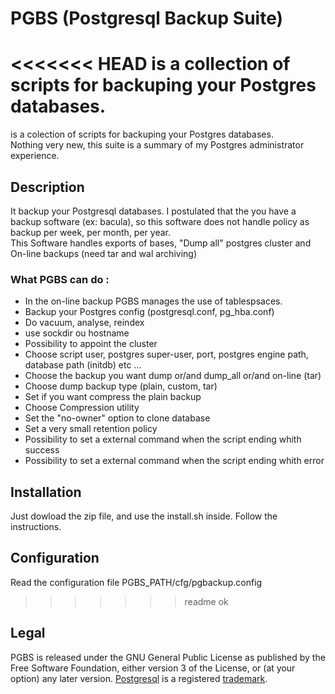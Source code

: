 # PGBS (Postgresql Backup Suite)
<<<<<<< HEAD
is a collection of scripts for backuping your Postgres databases.
=======
is a colection of scripts for backuping your Postgres databases.  
Nothing very new, this suite is a summary of my Postgres administrator experience.  

## Description
It backup your Postgresql databases. I postulated that the you have a backup software (ex: bacula), so this software does not handle policy as backup per week, per month, per year.  
This Software handles exports of bases, "Dump all" postgres cluster and On-line backups (need tar and wal archiving) 
### What PGBS can do : 
* In the on-line backup PGBS manages the use of tablespsaces.
* Backup your Postgres config (postgresql.conf, pg_hba.conf)
* Do vacuum, analyse, reindex
* use sockdir ou hostname
* Possibility to appoint the cluster
* Choose script user, postgres super-user, port, postgres engine path, database path (initdb) etc ...
* Choose the backup you want dump or/and dump_all or/and on-line (tar)
* Choose dump backup type (plain, custom, tar)
* Set if you want compress the plain backup
* Choose Compression utility
* Set the "no-owner" option to clone database
* Set a very small retention policy
* Possibility to set a external command when the script ending whith success
* Possibility to set a external command when the script ending whith error

## Installation
Just dowload the zip file, and use the install.sh inside. Follow the instructions.

## Configuration
Read the configuration file PGBS_PATH/cfg/pgbackup.config
>>>>>>> readme ok

## Legal

PGBS is released under the GNU General Public License as published by the Free Software Foundation, either version 3 of the License, or (at your option) any later version.
[Postgresql](http://www.postgresql.org) is a registered [trademark](http://wiki.postgresql.org/wiki/Trademark_Policy).
